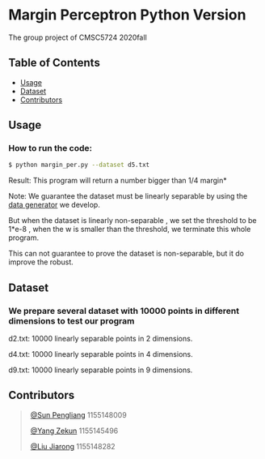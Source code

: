 # Margin Perceptron Python Version 
The group project of CMSC5724 2020fall

## Table of Contents

- [Usage](#usage)
- [Dataset](#dataset)
- [Contributors](#contributors)

## Usage
### How to run the code:

```sh
$ python margin_per.py --dataset d5.txt
```
Result: This program will return a number bigger than 1/4 margin*  
  
Note: We guarantee the dataset must be linearly separable by using the [data generator](https://github.com/Dopeeee/Datamining2020/tree/main/data) we develop.  
  
But when the dataset is linearly non-separable , we set the threshold to be 1*e-8 , when the w is smaller than the threshold, we terminate this whole program. 
  
This can not guarantee to prove the dataset is non-separable, but it do improve the robust.

## Dataset

### We prepare several dataset with 10000 points in different dimensions to test our program
  
d2.txt: 10000 linearly separable points in 2 dimensions.
  
d4.txt: 10000 linearly separable points in 4 dimensions.
  
d9.txt: 10000 linearly separable points in 9 dimensions.
  
## Contributors

> ​	[@Sun Pengliang](https://github.com/sunpengliang)  1155148009
> 
> ​	[@Yang Zekun](https://github.com/Dopeeee)          1155145496
> 
> ​	[@Liu Jiarong](https://github.com/laukawing)      1155148282
>


